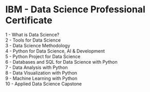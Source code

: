 # IBM - Data Science Professional Certificate

1 - What is Data Science?\
2 - Tools for Data Science\
3 - Data Science Methodology\
4 - Python for Data Science, AI & Development\
5 - Python Project for Data Science\
6 - Databases and SQL for Data Science with Python\
7 - Data Analysis with Python\
8 - Data Visualization with Python\
9 - Machine Learning with Python\
10 - Applied Data Science Capstone
